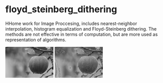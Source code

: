 # floyd_steinberg_dithering
HHome work for Image Proccesing, includes nearest-neighbor interpolation, histogram equalization and Floyd-Steinberg dithering. The methods are not effective in terms of computation, but are more used as representation of algorithms.

<img src="grey2.jpeg" width="30%"></img>
<img src="grey.jpeg" width="30%"></img>
